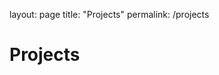 layout: page
title: "Projects"
permalink: /projects

<html>

  <head>
    <meta charset="utf-8">
    <meta http-equiv="X-UA-Compatible" content="IE=edge">
    <meta name="description" content="">
    <meta name="viewport" content="width=device-width, initial-scale=1">
    <link rel="stylesheet" href="">
  </head>

  <h1> Projects </h1>

</html>